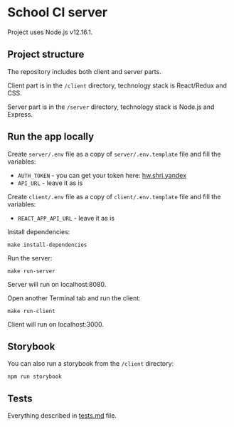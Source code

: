 # School CI server

Project uses Node.js v12.16.1.

## Project structure

The repository includes both client and server parts.

Client part is in the `/client` directory, technology stack is React/Redux and CSS.

Server part is in the `/server` directory, technology stack is Node.js and Express.

## Run the app locally

Create `server/.env` file as a copy of `server/.env.template` file and fill the variables:

* `AUTH_TOKEN` - you can get your token here: [hw.shri.yandex](https://hw.shri.yandex/)
* `API_URL` - leave it as is

Create `client/.env` file as a copy of `client/.env.template` file and fill the variables:

* `REACT_APP_API_URL` - leave it as is

Install dependencies:
```
make install-dependencies
```

Run the server:

```
make run-server
```

Server will run on localhost:8080.

Open another Terminal tab and run the client:

```
make run-client
```

Client will run on localhost:3000.

## Storybook

You can also run a storybook from the `/client` directory:

```
npm run storybook
```

## Tests

Everything described in [tests.md](tests.md) file.
